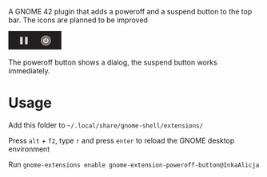 A GNOME 42 plugin that adds a poweroff and a suspend button to the top bar. The icons are planned to be improved

![screenshot](Screenshot.png)

The poweroff button shows a dialog, the suspend button works immediately.

# Usage

Add this folder to `~/.local/share/gnome-shell/extensions/`

Press `alt` + `f2`, type `r` and press `enter` to reload the GNOME desktop environment

Run `gnome-extensions enable gnome-extension-poweroff-button@InkaAlicja`
